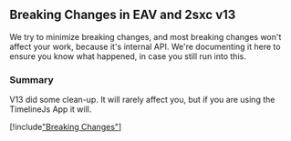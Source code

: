 
## Breaking Changes in EAV and 2sxc v13

We try to minimize breaking changes, and most breaking changes won't affect your work, because it's internal API. 
We're documenting it here to ensure you know what happened, in case you still run into this.

### Summary

V13 did some clean-up. It will rarely affect you, but if you are using the TimelineJs App it will.


[!include["Breaking Changes"](./_brc15.00.md)]


